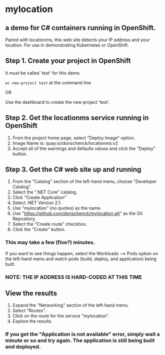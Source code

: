 # mylocation
## a demo for C# containers running in OpenShift.

Paired with locationms, this web site detects your IP address and your location. For use in demonstrating Kubernetes or OpenShift.

## Step 1. Create your project in OpenShift
It *must* be called 'test' for this demo.

`oc new-project test` at the command line

OR

Use the dashboard to create the new project 'test'.

## Step 2. Get the locationms service running in OpenShift

1. From the project home page, select "Deploy Image" option.
2. Image Name is: quay.io/donschenck/locationms:v2
3. Accept all of the warnings and defaults values and click the "Deploy" button.


## Step 3. Get the C# web site up and running

1. From the "Catalog" section of the left-hand menu, choose "Developer Catalog".
1. Select the ".NET Core" catalog.
1. Click "Create Application"
1. Select .NET Version 2.1.
1. Use "mylocation" (no quotes) as the name.
1. Use "https://github.com/donschenck/mylocation.git" as the Git Repository.
1. Select the "Create route" checkbox.
1. Click the "Create" button.

### This may take a few (five?) minutes.

If you want to see things happen, select the Workloads --> Pods option on the left-hand menu and watch pods (build, deploy, and application) being built.

### NOTE: THE IP ADDRESS IS HARD-CODED AT THIS TIME


## View the results

1. Expand the "Networking" section of the left-hand menu.
1. Select "Routes".
1. Click on the route for the service "mylocation".
1. Explore the results.   

### If you get the "Application is not available" error, simply wait a minute or so and try again. The application is still being built and deployed.